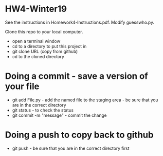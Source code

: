 # HW4-Winter19

See the instructions in Homework4-Instructions.pdf.  Modify guesswho.py.  

Clone this repo to your local computer.

- open a terminal window
- cd to a directory to put this project in
- git clone URL (copy from github)
- cd to the cloned directory

# Doing a commit - save a version of your file
- git add File.py  - add the named file to the staging area - be sure that you are in the correct directory
- git status - to check the status
- git commit -m "message" - commit the change

# Doing a push to copy back to github
- git push - be sure that you are in the correct directory first
